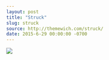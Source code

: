 ```yaml
---
layout: post
title: "Struck"
slug: struck
source: http://themewich.com/struck/
date: 2015-6-29 00:00:00 -0700
---
```


<img src="{{ site.url }}/assets/img/screenshots/struck.jpg">
